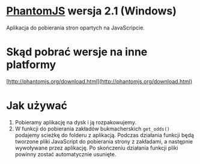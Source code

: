 # [PhantomJS](http://phantomjs.org) wersja 2.1 (Windows)

Aplikacja do pobierania stron opartych na JavaScripcie.

# Skąd pobrać wersje na inne platformy

[http://phantomjs.org/download.html](http://phantomjs.org/download.html)

# Jak używać

1. Pobieramy aplikację na dysk i ją rozpakowujemy. 
2. W funkcji do pobierania zakładów bukmacherskich `get_odds()` podajemy scieżkę do folderu z aplikacją.
    Podczas działania funkcji będą tworzone pliki JavaScript do pobierania strony z zakładami, 
    a następnie wywoływane przez aplikację. Po skończeniu działania funkcji pliki powinny zostać automatycznie usunięte.
